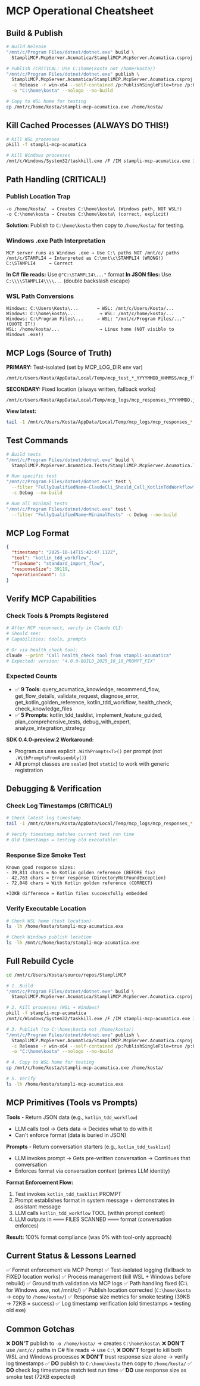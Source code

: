 # MCP Operational Cheatsheet

## Build & Publish
```bash
# Build Release
"/mnt/c/Program Files/dotnet/dotnet.exe" build \
  StampliMCP.McpServer.Acumatica/StampliMCP.McpServer.Acumatica.csproj -c Release --nologo

# Publish (CRITICAL: Use C:\home\kosta not /home/kosta/)
"/mnt/c/Program Files/dotnet/dotnet.exe" publish \
  StampliMCP.McpServer.Acumatica/StampliMCP.McpServer.Acumatica.csproj \
  -c Release -r win-x64 --self-contained /p:PublishSingleFile=true /p:PublishAot=false \
  -o "C:\home\kosta" --nologo --no-build

# Copy to WSL home for testing
cp /mnt/c/home/kosta/stampli-mcp-acumatica.exe /home/kosta/
```

## Kill Cached Processes (ALWAYS DO THIS!)
```bash
# Kill WSL processes
pkill -f stampli-mcp-acumatica

# Kill Windows processes
/mnt/c/Windows/System32/taskkill.exe /F /IM stampli-mcp-acumatica.exe 2>&1 || true
```

## Path Handling (CRITICAL!)

### Publish Location Trap
```
-o /home/kosta/  → Creates C:\home\kosta\ (Windows path, NOT WSL!)
-o C:\home\kosta → Creates C:\home\kosta\ (correct, explicit)
```
**Solution:** Publish to `C:\home\kosta` then copy to `/home/kosta/` for testing.

### Windows .exe Path Interpretation
```
MCP server runs as Windows .exe → Use C:\ paths NOT /mnt/c/ paths
/mnt/c/STAMPLI4 → Interpreted as C:\mnt\c\STAMPLI4 (WRONG!)
C:\STAMPLI4     → Correct
```
**In C# file reads:** Use `@"C:\STAMPLI4\..."` format
**In JSON files:** Use `C:\\\\STAMPLI4\\\\...` (double backslash escape)

### WSL Path Conversions
```
Windows: C:\Users\Kosta\...       → WSL: /mnt/c/Users/Kosta/...
Windows: C:\home\kosta\...         → WSL: /mnt/c/home/kosta/...
Windows: C:\Program Files\...     → WSL: "/mnt/c/Program Files/..." (QUOTE IT!)
WSL: /home/kosta/...               → Linux home (NOT visible to Windows .exe!)
```

## MCP Logs (Source of Truth)
**PRIMARY:** Test-isolated (set by MCP_LOG_DIR env var)
```
/mnt/c/Users/Kosta/AppData/Local/Temp/mcp_test_*_YYYYMMDD_HHMMSS/mcp_flow_*.jsonl
```

**SECONDARY:** Fixed location (always written, fallback works)
```
/mnt/c/Users/Kosta/AppData/Local/Temp/mcp_logs/mcp_responses_YYYYMMDD.jsonl
```

**View latest:**
```bash
tail -1 /mnt/c/Users/Kosta/AppData/Local/Temp/mcp_logs/mcp_responses_*.jsonl
```

## Test Commands
```bash
# Build tests
"/mnt/c/Program Files/dotnet/dotnet.exe" build \
  StampliMCP.McpServer.Acumatica.Tests/StampliMCP.McpServer.Acumatica.Tests.csproj -c Debug --nologo

# Run specific test
"/mnt/c/Program Files/dotnet/dotnet.exe" test \
  --filter "FullyQualifiedName~ClaudeCli_Should_Call_KotlinTddWorkflow" \
  -c Debug --no-build

# Run all minimal tests
"/mnt/c/Program Files/dotnet/dotnet.exe" test \
  --filter "FullyQualifiedName~MinimalTests" -c Debug --no-build
```

## MCP Log Format
```json
{
  "timestamp": "2025-10-14T15:42:47.112Z",
  "tool": "kotlin_tdd_workflow",
  "flowName": "standard_import_flow",
  "responseSize": 39119,
  "operationCount": 13
}
```

## Verify MCP Capabilities

### Check Tools & Prompts Registered
```bash
# After MCP reconnect, verify in Claude CLI:
# Should see:
# Capabilities: tools, prompts

# Or via health_check tool:
claude --print "Call health_check tool from stampli-acumatica"
# Expected: version: "4.0.0-BUILD_2025_10_18_PROMPT_FIX"
```

### Expected Counts
- ✅ **9 Tools**: query_acumatica_knowledge, recommend_flow, get_flow_details, validate_request, diagnose_error, get_kotlin_golden_reference, kotlin_tdd_workflow, health_check, check_knowledge_files
- ✅ **5 Prompts**: kotlin_tdd_tasklist, implement_feature_guided, plan_comprehensive_tests, debug_with_expert, analyze_integration_strategy

**SDK 0.4.0-preview.2 Workaround:**
- Program.cs uses explicit `.WithPrompts<T>()` per prompt (not `.WithPromptsFromAssembly()`)
- All prompt classes are `sealed` (not `static`) to work with generic registration

## Debugging & Verification

### Check Log Timestamps (CRITICAL!)
```bash
# Check latest log timestamp
tail -1 /mnt/c/Users/Kosta/AppData/Local/Temp/mcp_logs/mcp_responses_*.jsonl | grep timestamp

# Verify timestamp matches current test run time
# Old timestamps = testing old executable!
```

### Response Size Smoke Test
```
Known good response sizes:
- 39,811 chars = No Kotlin golden reference (BEFORE fix)
- 42,763 chars = Error response (DirectoryNotFoundException)
- 72,048 chars = With Kotlin golden reference (CORRECT)

+32KB difference = Kotlin files successfully embedded
```

### Verify Executable Location
```bash
# Check WSL home (test location)
ls -lh /home/kosta/stampli-mcp-acumatica.exe

# Check Windows publish location
ls -lh /mnt/c/home/kosta/stampli-mcp-acumatica.exe
```

## Full Rebuild Cycle
```bash
cd /mnt/c/Users/Kosta/source/repos/StampliMCP

# 1. Build
"/mnt/c/Program Files/dotnet/dotnet.exe" build \
  StampliMCP.McpServer.Acumatica/StampliMCP.McpServer.Acumatica.csproj -c Release --nologo

# 2. Kill processes (WSL + Windows)
pkill -f stampli-mcp-acumatica
/mnt/c/Windows/System32/taskkill.exe /F /IM stampli-mcp-acumatica.exe 2>&1 || true

# 3. Publish (to C:\home\kosta not /home/kosta/)
"/mnt/c/Program Files/dotnet/dotnet.exe" publish \
  StampliMCP.McpServer.Acumatica/StampliMCP.McpServer.Acumatica.csproj \
  -c Release -r win-x64 --self-contained /p:PublishSingleFile=true /p:PublishAot=false \
  -o "C:\home\kosta" --nologo --no-build

# 4. Copy to WSL home for testing
cp /mnt/c/home/kosta/stampli-mcp-acumatica.exe /home/kosta/

# 5. Verify
ls -lh /home/kosta/stampli-mcp-acumatica.exe
```

## MCP Primitives (Tools vs Prompts)

**Tools** - Return JSON data (e.g., `kotlin_tdd_workflow`)
- LLM calls tool → Gets data → Decides what to do with it
- Can't enforce format (data is buried in JSON)

**Prompts** - Return conversation starters (e.g., `kotlin_tdd_tasklist`)
- LLM invokes prompt → Gets pre-written conversation → Continues that conversation
- Enforces format via conversation context (primes LLM identity)

**Format Enforcement Flow:**
1. Test invokes `kotlin_tdd_tasklist` PROMPT
2. Prompt establishes format in system message + demonstrates in assistant message
3. LLM calls `kotlin_tdd_workflow` TOOL (within prompt context)
4. LLM outputs in ═══ FILES SCANNED ═══ format (conversation enforces)

**Result:** 100% format compliance (was 0% with tool-only approach)

## Current Status & Lessons Learned
✅ Format enforcement via MCP Prompt
✅ Test-isolated logging (fallback to FIXED location works)
✅ Process management (kill WSL + Windows before rebuild)
✅ Ground truth validation via MCP logs
✅ Path handling fixed (C:\ for Windows .exe, not /mnt/c/)
✅ Publish location corrected (`C:\home\kosta` → copy to `/home/kosta/`)
✅ Response size metrics for smoke testing (39KB → 72KB = success)
✅ Log timestamp verification (old timestamps = testing old exe)

## Common Gotchas
❌ **DON'T** publish to `-o /home/kosta/` → creates `C:\home\kosta\`
❌ **DON'T** use `/mnt/c/` paths in C# file reads → use `C:\`
❌ **DON'T** forget to kill both WSL and Windows processes
❌ **DON'T** trust response size alone → verify log timestamps
✅ **DO** publish to `C:\home\kosta` then copy to `/home/kosta/`
✅ **DO** check log timestamps match test run time
✅ **DO** use response size as smoke test (72KB expected)
